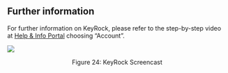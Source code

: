 ## Further information

For further information on KeyRock, please refer to the step-by-step video at
[Help & Info Portal](https://fiware-academy.readthedocs.io/en/latest/security/keyrock/index.html)
choosing “Account”.

![](https://raw.githubusercontent.com/ging/fiware-idm/master/doc/resources/UserGuide_screencast.png)

<p align="center">Figure 24: KeyRock Screencast</p>
